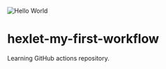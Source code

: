 ![Hello World](https://github.com/cheernomore/hexlet-my-first-workflow/actions/workflows/hello-world.yml/badge.svg)
# hexlet-my-first-workflow
Learning GitHub actions repository. 
